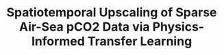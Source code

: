 ---
title: "Spatiotemporal Upscaling of Sparse Air-Sea pCO2 Data via Physics-Informed Transfer Learning"
collection: publications
category: journal
permalink: /publication/pco2
venue: Scientific Data, Nature Publishing, 2024 (In Press)
authors: 'Siyeon Kim*, <b>Juan Nathaniel*</b>, Zhewen Hou, Tian Zheng, Pierre Gentine'
paper: 
code: 
blog:
slide:
talk:
---